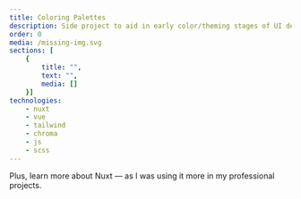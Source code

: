 ```yaml
---
title: Coloring Palettes
description: Side project to aid in early color/theming stages of UI design process.
order: 0
media: /missing-img.svg
sections: [
    { 
        title: "",
        text: "",
        media: []
    }]
technologies: 
    - nuxt
    - vue
    - tailwind
    - chroma
    - js
    - scss
---
```

Plus, learn more about Nuxt — as I was using it more in my professional projects.


